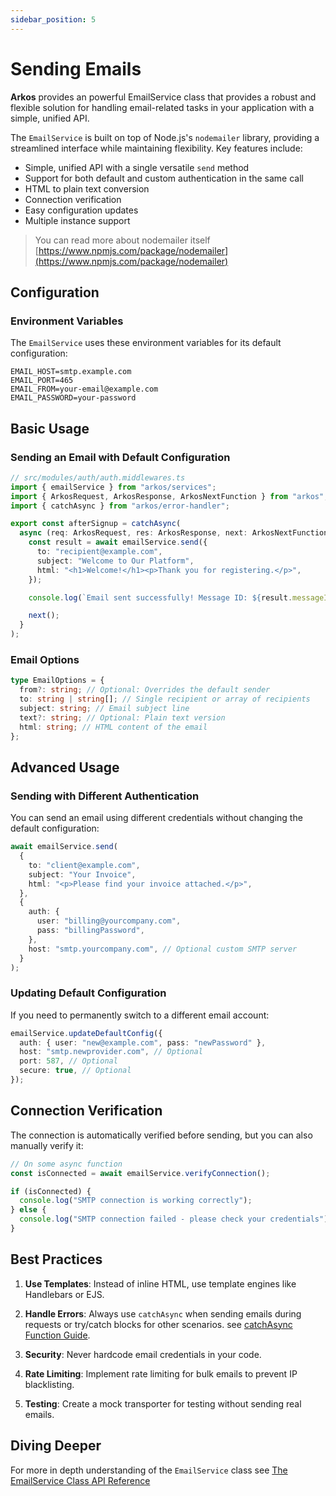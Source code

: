 ```yaml
---
sidebar_position: 5
---
```


# Sending Emails

**Arkos** provides an powerful EmailService class that provides a robust and flexible solution for handling email-related tasks in your application with a simple, unified API.

The `EmailService` is built on top of Node.js's `nodemailer` library, providing a streamlined interface while maintaining flexibility. Key features include:

- Simple, unified API with a single versatile `send` method
- Support for both default and custom authentication in the same call
- HTML to plain text conversion
- Connection verification
- Easy configuration updates
- Multiple instance support

> You can read more about nodemailer itself [https://www.npmjs.com/package/nodemailer](https://www.npmjs.com/package/nodemailer)

## Configuration

### Environment Variables

The `EmailService` uses these environment variables for its default configuration:

```env
EMAIL_HOST=smtp.example.com
EMAIL_PORT=465
EMAIL_FROM=your-email@example.com
EMAIL_PASSWORD=your-password
```

## Basic Usage

### Sending an Email with Default Configuration

```ts
// src/modules/auth/auth.middlewares.ts
import { emailService } from "arkos/services";
import { ArkosRequest, ArkosResponse, ArkosNextFunction } from "arkos";
import { catchAsync } from "arkos/error-handler";

export const afterSignup = catchAsync(
  async (req: ArkosRequest, res: ArkosResponse, next: ArkosNextFunction) => {
    const result = await emailService.send({
      to: "recipient@example.com",
      subject: "Welcome to Our Platform",
      html: "<h1>Welcome!</h1><p>Thank you for registering.</p>",
    });

    console.log(`Email sent successfully! Message ID: ${result.messageId}`);

    next();
  }
);
```

### Email Options

```typescript
type EmailOptions = {
  from?: string; // Optional: Overrides the default sender
  to: string | string[]; // Single recipient or array of recipients
  subject: string; // Email subject line
  text?: string; // Optional: Plain text version
  html: string; // HTML content of the email
};
```

## Advanced Usage

### Sending with Different Authentication

You can send an email using different credentials without changing the default configuration:

```typescript
await emailService.send(
  {
    to: "client@example.com",
    subject: "Your Invoice",
    html: "<p>Please find your invoice attached.</p>",
  },
  {
    auth: {
      user: "billing@yourcompany.com",
      pass: "billingPassword",
    },
    host: "smtp.yourcompany.com", // Optional custom SMTP server
  }
);
```

### Updating Default Configuration

If you need to permanently switch to a different email account:

```typescript
emailService.updateDefaultConfig({
  auth: { user: "new@example.com", pass: "newPassword" },
  host: "smtp.newprovider.com", // Optional
  port: 587, // Optional
  secure: true, // Optional
});
```

## Connection Verification

The connection is automatically verified before sending, but you can also manually verify it:

```ts
// On some async function
const isConnected = await emailService.verifyConnection();

if (isConnected) {
  console.log("SMTP connection is working correctly");
} else {
  console.log("SMTP connection failed - please check your credentials");
}
```

## Best Practices

1. **Use Templates**: Instead of inline HTML, use template engines like Handlebars or EJS.

2. **Handle Errors**: Always use `catchAsync` when sending emails during requests or try/catch blocks for other scenarios. see [catchAsync Function Guide](/docs/api-reference/the-catch-async-function).

3. **Security**: Never hardcode email credentials in your code.

4. **Rate Limiting**: Implement rate limiting for bulk emails to prevent IP blacklisting.

5. **Testing**: Create a mock transporter for testing without sending real emails.

## Diving Deeper

For more in depth understanding of the `EmailService` class see [The EmailService Class API Reference](/docs/api-reference/the-email-service-class)
